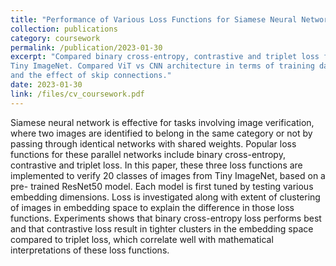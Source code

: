 ```yaml
---
title: "Performance of Various Loss Functions for Siamese Neural Networks"
collection: publications
category: coursework
permalink: /publication/2023-01-30
excerpt: "Compared binary cross-entropy, contrastive and triplet loss functions to classify 20 classes of images from
Tiny ImageNet. Compared ViT vs CNN architecture in terms of training data required, preservation of features across layers,
and the effect of skip connections."
date: 2023-01-30
link: /files/cv_coursework.pdf
---
```


Siamese neural network is effective for tasks involving image verification, where two images are identified to belong in the same category or not by passing through identical networks with shared weights. Popular loss functions for these parallel networks include binary cross-entropy, contrastive and triplet loss. In this paper, these three loss functions are implemented to verify 20 classes of images from Tiny ImageNet, based on a pre- trained ResNet50 model. Each model is first tuned by testing various embedding dimensions. Loss is investigated along with extent of clustering of images in embedding space to explain the difference in those loss functions. Experiments shows that binary cross-entropy loss performs best and that contrastive loss result in tighter clusters in the embedding space compared to triplet loss, which correlate well with mathematical interpretations of these loss functions.